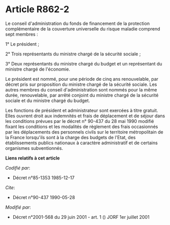 # Article R862-2

Le conseil d'administration du fonds de financement de la protection complémentaire de la couverture universelle du risque
maladie comprend sept membres :

1° Le président ;

2° Trois représentants du ministre chargé de la sécurité sociale ;

3° Deux représentants du ministre chargé du budget et un représentant du ministre chargé de l'économie.

Le président est nommé, pour une période de cinq ans renouvelable, par décret pris sur proposition du ministre chargé de la
sécurité sociale. Les autres membres du conseil d'administration sont nommés pour la même durée, renouvelable, par arrêté
conjoint du ministre chargé de la sécurité sociale et du ministre chargé du budget.

Les fonctions de président et administrateur sont exercées à titre gratuit. Elles ouvrent droit aux indemnités et frais de
déplacement et de séjour dans les conditions prévues par le décret n° 90-437 du 28 mai 1990 modifié fixant les conditions et
les modalités de règlement des frais occasionnés par les déplacements des personnels civils sur le territoire métropolitain
de la France lorsqu'ils sont à la charge des budgets de l'Etat, des établissements publics nationaux à caractère
administratif et de certains organismes subventionnés.

**Liens relatifs à cet article**

_Codifié par_:

  - Décret n°85-1353 1985-12-17

_Cite_:

  - Décret n°90-437 1990-05-28

_Modifié par_:

  - Décret n°2001-568 du 29 juin 2001 - art. 1 () JORF 1er juillet 2001
